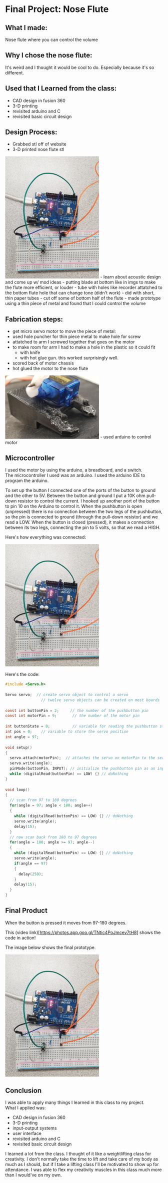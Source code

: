 # Final Project: Nose Flute

## What I made:

Nose flute where you can control the volume

## Why I chose the nose flute:

It's weird and I thought it would be cool to do. Especially because it's so different.

## Used that I Learned from the class:

- CAD design in fusion 360
- 3-D printing
- revisited arduino and C
- revisited basic circuit design

## Design Process:

- Grabbed stl off of website
- 3-D printed nose flute stl
<img src="arduino_setup.jpg" alt="nose_flute_IMG.PNG" width="300"/>
- learn about acoustic design and come up w/ mod ideas
  - putting blade at bottom like in imgs to make the flute more efficient, or louder
  - tube with holes like recorder attatched to the bottom flute hole that can change tone (didn't work)
    - did with short, thin paper tubes
- cut off some of bottom half of the flute
- made prototype using a thin piece of metal and found that I could control the volume

## Fabrication steps:

- get micro servo motor to move the piece of metal:
- used hole puncher for thin piece metal to make hole for screw
- attatched to arm I screwed together that goes on the motor
- to make room for arm I had to make a hole in the plastic so it could fit
  - with knife
  - with hot glue gun. this worked surprisingly well.
- scored back of motor chassis
- hot glued the motor to the nose flute
<img src="motor.jpg" alt="motor" width="300"/>
- used arduino to control motor

## Microcontroller

I used the motor by using the arduino, a breadboard, and a switch.  
The microcontroller I used was an arduino. I used the arduino IDE to program the arduino.

To set up the button I connected one of the ports of the button to ground and the other to 5V.
Between the button and ground I put a 10K ohm pull-down resistor to control the current.
I hooked up another port of the button to pin 10 on the Arduino to control it.
When the pushbutton is open (unpressed) there is no connection between the two legs of the pushbutton,
so the pin is connected to ground (through the pull-down resistor) and we read a LOW.
When the button is closed (pressed), it makes a connection between its two legs, connecting the pin to 5 volts, so that we read a HIGH.

Here's how everything was connected:  

<img src="arduino_setup.jpg" alt="arduino_setup" width="300"/>  

Here's the code:
``` c
#include <Servo.h> 
 
Servo servo;  // create servo object to control a servo 
                // twelve servo objects can be created on most boards

const int buttonPin = 2;     // the number of the pushbutton pin
const int motorPin = 9;       // the number of the motor pin

int buttonState = 0;          // variable for reading the pushbutton status
int pos = 0;    // variable to store the servo position 
int angle = 97;

void setup()
{
  servo.attach(motorPin);  // attaches the servo on motorPin to the servo object
  servo.write(angle);
  pinMode(buttonPin, INPUT); // initialize the pushbutton pin as an input:
  while (digitalRead(buttonPin) == LOW) {} // doNothing
}

void loop()
{
  // scan from 97 to 180 degrees
  for(angle = 97; angle < 180; angle++)
  {
    while (digitalRead(buttonPin) == LOW) {} // doNothing
    servo.write(angle);
    delay(15);
  }
  // now scan back from 180 to 97 degrees
  for(angle = 180; angle >= 97; angle--)
  {
    while (digitalRead(buttonPin) == LOW) {} // doNothing
    servo.write(angle);
    if(angle == 97)
    {
      delay(250);
    }
    delay(15);
  }
}
```

## Final Product

When the button is pressed it moves from 97-180 degrees.  

This (video link)[https://photos.app.goo.gl/TNtic4PoJmcev7tH8] shows the code in action!

The image below shows the final prototype.  

<img src="arduino_setup.jpg" alt="full_system" width="300"/>

## Conclusion

I was able to apply many things I learned in this class to my project.  
What I applied was:  
- CAD design in fusion 360
- 3-D printing
- input-output systems
- user interface
- revisited arduino and C
- revisited basic circuit design

I learned a lot from the class. I thought of it like a weightlifting class for creativity.
I don't normally take the time to lift and take care of my body as much as I should,
but if I take a lifting class I'll be motivated to show up for attendance.
I was able to flex my creativity muscles in this class much more than I would've on my own.
